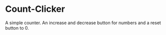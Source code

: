 # Count-Clicker
A simple counter. 
An increase and decrease button for numbers and a reset button to 0.
